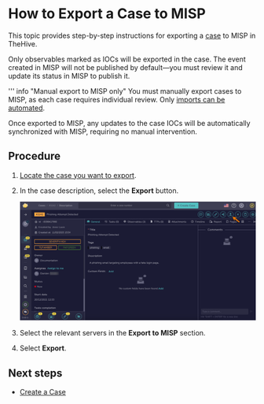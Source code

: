 # How to Export a Case to MISP

This topic provides step-by-step instructions for exporting a [case](../cases/about-cases.md) to MISP in TheHive.

Only observables marked as IOCs will be exported in the case. The event created in MISP will not be published by default—you must review it and update its status in MISP to publish it.

''' info "Manual export to MISP only"
    You must manually export cases to MISP, as each case requires individual review. Only [imports can be automated](../../../administration/misp.md).

Once exported to MISP, any updates to the case IOCs will be automatically synchronized with MISP, requiring no manual intervention.

## Procedure

1. [Locate the case you want to export](../cases/search-for-cases/find-a-case.md).

2. In the case description, select the **Export** button.

    ![Export a case](/thehive/images/user-guides/analyst-corner/cases/export-a-case.png)

3. Select the relevant servers in the **Export to MISP** section.

4. Select **Export**.

## Next steps

* [Create a Case](create-a-new-case.md)